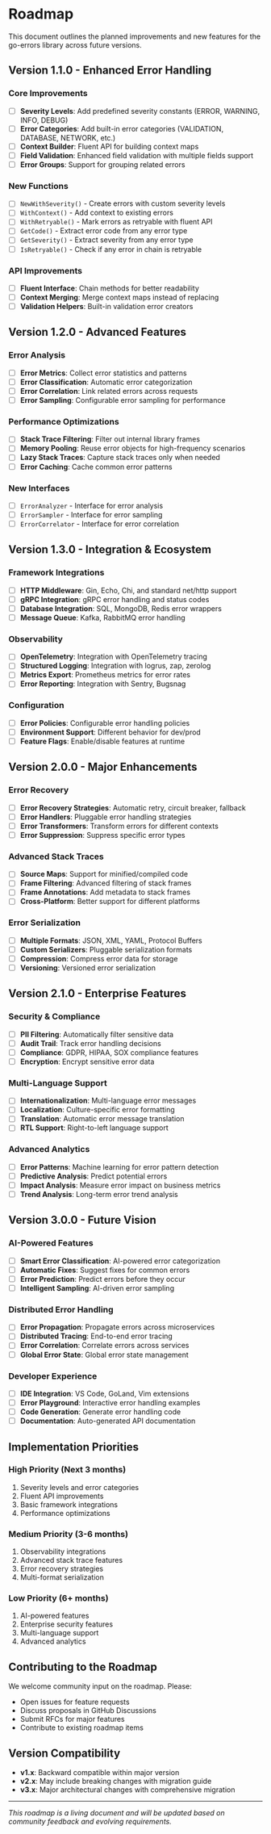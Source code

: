 # Roadmap

This document outlines the planned improvements and new features for the go-errors library across future versions.

## Version 1.1.0 - Enhanced Error Handling

### Core Improvements
- [ ] **Severity Levels**: Add predefined severity constants (ERROR, WARNING, INFO, DEBUG)
- [ ] **Error Categories**: Add built-in error categories (VALIDATION, DATABASE, NETWORK, etc.)
- [ ] **Context Builder**: Fluent API for building context maps
- [ ] **Field Validation**: Enhanced field validation with multiple fields support
- [ ] **Error Groups**: Support for grouping related errors

### New Functions
- [ ] `NewWithSeverity()` - Create errors with custom severity levels
- [ ] `WithContext()` - Add context to existing errors
- [ ] `WithRetryable()` - Mark errors as retryable with fluent API
- [ ] `GetCode()` - Extract error code from any error type
- [ ] `GetSeverity()` - Extract severity from any error type
- [ ] `IsRetryable()` - Check if any error in chain is retryable

### API Improvements
- [ ] **Fluent Interface**: Chain methods for better readability
- [ ] **Context Merging**: Merge context maps instead of replacing
- [ ] **Validation Helpers**: Built-in validation error creators

## Version 1.2.0 - Advanced Features

### Error Analysis
- [ ] **Error Metrics**: Collect error statistics and patterns
- [ ] **Error Classification**: Automatic error categorization
- [ ] **Error Correlation**: Link related errors across requests
- [ ] **Error Sampling**: Configurable error sampling for performance

### Performance Optimizations
- [ ] **Stack Trace Filtering**: Filter out internal library frames
- [ ] **Memory Pooling**: Reuse error objects for high-frequency scenarios
- [ ] **Lazy Stack Traces**: Capture stack traces only when needed
- [ ] **Error Caching**: Cache common error patterns

### New Interfaces
- [ ] `ErrorAnalyzer` - Interface for error analysis
- [ ] `ErrorSampler` - Interface for error sampling
- [ ] `ErrorCorrelator` - Interface for error correlation

## Version 1.3.0 - Integration & Ecosystem

### Framework Integrations
- [ ] **HTTP Middleware**: Gin, Echo, Chi, and standard net/http support
- [ ] **gRPC Integration**: gRPC error handling and status codes
- [ ] **Database Integration**: SQL, MongoDB, Redis error wrappers
- [ ] **Message Queue**: Kafka, RabbitMQ error handling

### Observability
- [ ] **OpenTelemetry**: Integration with OpenTelemetry tracing
- [ ] **Structured Logging**: Integration with logrus, zap, zerolog
- [ ] **Metrics Export**: Prometheus metrics for error rates
- [ ] **Error Reporting**: Integration with Sentry, Bugsnag

### Configuration
- [ ] **Error Policies**: Configurable error handling policies
- [ ] **Environment Support**: Different behavior for dev/prod
- [ ] **Feature Flags**: Enable/disable features at runtime

## Version 2.0.0 - Major Enhancements

### Error Recovery
- [ ] **Error Recovery Strategies**: Automatic retry, circuit breaker, fallback
- [ ] **Error Handlers**: Pluggable error handling strategies
- [ ] **Error Transformers**: Transform errors for different contexts
- [ ] **Error Suppression**: Suppress specific error types

### Advanced Stack Traces
- [ ] **Source Maps**: Support for minified/compiled code
- [ ] **Frame Filtering**: Advanced filtering of stack frames
- [ ] **Frame Annotations**: Add metadata to stack frames
- [ ] **Cross-Platform**: Better support for different platforms

### Error Serialization
- [ ] **Multiple Formats**: JSON, XML, YAML, Protocol Buffers
- [ ] **Custom Serializers**: Pluggable serialization formats
- [ ] **Compression**: Compress error data for storage
- [ ] **Versioning**: Versioned error serialization

## Version 2.1.0 - Enterprise Features

### Security & Compliance
- [ ] **PII Filtering**: Automatically filter sensitive data
- [ ] **Audit Trail**: Track error handling decisions
- [ ] **Compliance**: GDPR, HIPAA, SOX compliance features
- [ ] **Encryption**: Encrypt sensitive error data

### Multi-Language Support
- [ ] **Internationalization**: Multi-language error messages
- [ ] **Localization**: Culture-specific error formatting
- [ ] **Translation**: Automatic error message translation
- [ ] **RTL Support**: Right-to-left language support

### Advanced Analytics
- [ ] **Error Patterns**: Machine learning for error pattern detection
- [ ] **Predictive Analysis**: Predict potential errors
- [ ] **Impact Analysis**: Measure error impact on business metrics
- [ ] **Trend Analysis**: Long-term error trend analysis

## Version 3.0.0 - Future Vision

### AI-Powered Features
- [ ] **Smart Error Classification**: AI-powered error categorization
- [ ] **Automatic Fixes**: Suggest fixes for common errors
- [ ] **Error Prediction**: Predict errors before they occur
- [ ] **Intelligent Sampling**: AI-driven error sampling

### Distributed Error Handling
- [ ] **Error Propagation**: Propagate errors across microservices
- [ ] **Distributed Tracing**: End-to-end error tracing
- [ ] **Error Correlation**: Correlate errors across services
- [ ] **Global Error State**: Global error state management

### Developer Experience
- [ ] **IDE Integration**: VS Code, GoLand, Vim extensions
- [ ] **Error Playground**: Interactive error handling examples
- [ ] **Code Generation**: Generate error handling code
- [ ] **Documentation**: Auto-generated API documentation

## Implementation Priorities

### High Priority (Next 3 months)
1. Severity levels and error categories
2. Fluent API improvements
3. Basic framework integrations
4. Performance optimizations

### Medium Priority (3-6 months)
1. Observability integrations
2. Advanced stack trace features
3. Error recovery strategies
4. Multi-format serialization

### Low Priority (6+ months)
1. AI-powered features
2. Enterprise security features
3. Multi-language support
4. Advanced analytics

## Contributing to the Roadmap

We welcome community input on the roadmap. Please:
- Open issues for feature requests
- Discuss proposals in GitHub Discussions
- Submit RFCs for major features
- Contribute to existing roadmap items

## Version Compatibility

- **v1.x**: Backward compatible within major version
- **v2.x**: May include breaking changes with migration guide
- **v3.x**: Major architectural changes with comprehensive migration

---

*This roadmap is a living document and will be updated based on community feedback and evolving requirements.* 